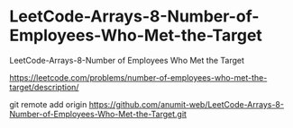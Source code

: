 # LeetCode-Arrays-8-Number-of-Employees-Who-Met-the-Target
LeetCode-Arrays-8-Number of Employees Who Met the Target

https://leetcode.com/problems/number-of-employees-who-met-the-target/description/

git remote add origin https://github.com/anumit-web/LeetCode-Arrays-8-Number-of-Employees-Who-Met-the-Target.git


